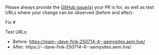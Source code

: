 Please always provide the [GitHub issue(s)](../issues) your PR is for, as well as test URLs where your change can be observed (before and after):

Fix #<gh-issue-id>

Test URLs:
- Before: https://main--dave-fink-250714-4--aemysites.aem.live/
- After: https://<branch>--dave-fink-250714-4--aemysites.aem.live/

